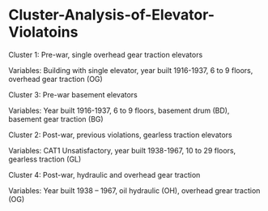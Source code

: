# Cluster-Analysis-of-Elevator-Violatoins

Cluster 1: Pre-war, single overhead gear traction elevators

Variables: Building with single elevator, year built 1916-1937, 6 to 9 floors, overhead gear traction (OG) 

Cluster 3: Pre-war basement elevators

Variables: Year built 1916-1937, 6 to 9 floors, basement drum (BD), basement gear traction (BG)

Cluster 2: Post-war, previous violations, gearless traction elevators

Variables: CAT1 Unsatisfactory, year built 1938-1967, 10 to 29 floors, gearless traction (GL)

Cluster 4: Post-war, hydraulic and overhead gear traction

Variables: Year built 1938 – 1967, oil hydraulic (OH), overhead grear traction (OG) 

